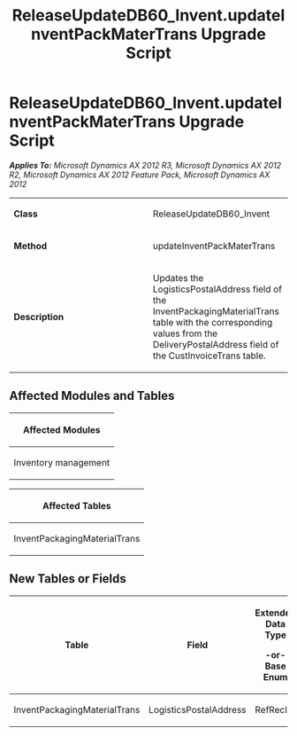 ﻿---
title: ReleaseUpdateDB60_Invent.updateInventPackMaterTrans Upgrade Script
TOCTitle: ReleaseUpdateDB60_Invent.updateInventPackMaterTrans Upgrade Script
ms:assetid: 7b91c10c-a359-78e4-f98c-48689cac7f03
ms:mtpsurl: https://msdn.microsoft.com/en-us/library/JJ719438(v=AX.60)
ms:contentKeyID: 49709229
ms.date: 05/18/2015
mtps_version: v=AX.60
---

# ReleaseUpdateDB60\_Invent.updateInventPackMaterTrans Upgrade Script 


_**Applies To:** Microsoft Dynamics AX 2012 R3, Microsoft Dynamics AX 2012 R2, Microsoft Dynamics AX 2012 Feature Pack, Microsoft Dynamics AX 2012_

<table>
<colgroup>
<col style="width: 50%" />
<col style="width: 50%" />
</colgroup>
<tbody>
<tr class="odd">
<td><p><strong>Class</strong></p></td>
<td><p>ReleaseUpdateDB60_Invent</p></td>
</tr>
<tr class="even">
<td><p><strong>Method</strong></p></td>
<td><p>updateInventPackMaterTrans</p></td>
</tr>
<tr class="odd">
<td><p><strong>Description</strong></p></td>
<td><p>Updates the LogisticsPostalAddress field of the InventPackagingMaterialTrans table with the corresponding values from the DeliveryPostalAddress field of the CustInvoiceTrans table.</p></td>
</tr>
</tbody>
</table>


## Affected Modules and Tables

<table>
<colgroup>
<col style="width: 100%" />
</colgroup>
<thead>
<tr class="header">
<th><p>Affected Modules</p></th>
</tr>
</thead>
<tbody>
<tr class="odd">
<td><p>Inventory management</p></td>
</tr>
</tbody>
</table>


<table>
<colgroup>
<col style="width: 100%" />
</colgroup>
<thead>
<tr class="header">
<th><p>Affected Tables</p></th>
</tr>
</thead>
<tbody>
<tr class="odd">
<td><p>InventPackagingMaterialTrans</p></td>
</tr>
</tbody>
</table>


## New Tables or Fields

<table>
<colgroup>
<col style="width: 33%" />
<col style="width: 33%" />
<col style="width: 33%" />
</colgroup>
<thead>
<tr class="header">
<th><p>Table</p></th>
<th><p>Field</p></th>
<th><p>Extended Data Type</p>
<p>-or- Base Enum</p></th>
</tr>
</thead>
<tbody>
<tr class="odd">
<td><p>InventPackagingMaterialTrans</p></td>
<td><p>LogisticsPostalAddress</p></td>
<td><p>RefRecId</p></td>
</tr>
</tbody>
</table>

  


